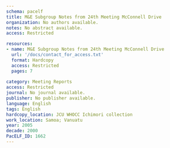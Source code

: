 ```yaml
---
schema: pacelf
title: M&E Subgroup Notes from 24th Meeting McConnell Drive
organization: No authors available.
notes: No abstract available.
access: Restricted

resources:
- name: M&E Subgroup Notes from 24th Meeting McConnell Drive
  url: '/docs/contact_for_access.txt'
  format: Hardcopy
  access: Restricted
  pages: 7
 
category: Meeting Reports
access: Restricted
journal: No journal available.
publisher: No publisher available. 
language: English 
tags: English 
hardcopy_location: JCU WHOCC Ichimori collection
work_location: Samoa; Vanuatu
year: 2005
decade: 2000
PacELF_ID: 1662
---
```


